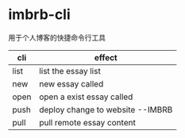 # imbrb-cli

用于个人博客的快捷命令行工具

|  cli   | effect |
|  ----  | ----  |
| list   | list the essay list |
| new <essay>  | new essay called <essay> |
| open <essay>  | open a exist essay called <essay> |
| push         |  deploy change to website --IMBRB |
| pull        |  pull remote essay content |

